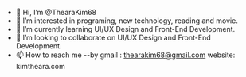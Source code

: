 - 👋 Hi, I’m @ThearaKim68
- 👀 I’m interested in programing, new technology, reading and movie.
- 🌱 I’m currently learning UI/UX Design and Front-End Development.
- 💞️ I’m looking to collaborate on UI/UX Design and Front-End Development.
- 📫 How to reach me --by gmail  : thearakim68@gmail.com
                          website: kimtheara.com

<!---
ThearaKim68/ThearaKim68 is a ✨ special ✨ repository because its `README.md` (this file) appears on your GitHub profile.
You can click the Preview link to take a look at your changes.
--->
